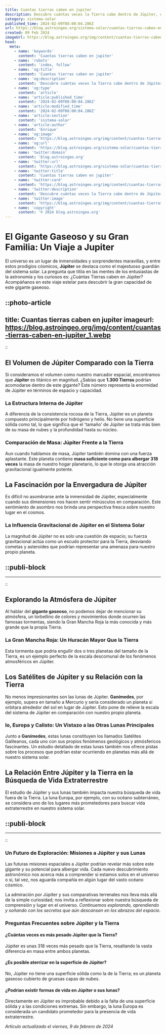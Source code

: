 ```yaml
---
title: Cuantas tierras caben en jupiter
description: Descubre cuántas veces la Tierra cabe dentro de Júpiter, el gigante del sistema solar, y comprende las dimensiones astronómicas.
category: sistema-solar
published_time: 2024-02-09T08:00:04.286Z
url: https://blog.astroingeo.org/sistema-solar/cuantas-tierras-caben-en-jupiter
created: 09 Feb 2024
imageUrl: https://blog.astroingeo.org/img/content/cuantas-tierras-caben-en-jupiter_1.webp
head:
  meta:
    - name: 'keywords'
      content: 'Cuantas tierras caben en jupiter'
    - name: 'robots'
      content: 'index, follow'
    - name: 'og:title'
      content: 'Cuantas tierras caben en jupiter'
    - name: 'og:description'
      content: 'Descubre cuántas veces la Tierra cabe dentro de Júpiter, el gigante del sistema solar, y comprende las dimensiones astronómicas.'
    - name: 'og:type'
      content: 'article'
    - name: 'article:published_time'
      content: '2024-02-09T08:00:04.286Z'
    - name: 'article:modified_time'
      content: '2024-02-09T08:00:04.286Z'
    - name: 'article:section'
      content: 'sistema-solar'
    - name: 'article:author'
      content: 'Enrique'
    - name: 'og:image'
      content: 'https://blog.astroingeo.org/img/content/cuantas-tierras-caben-en-jupiter_1.webp'
    - name: 'og:url'
      content: 'https://blog.astroingeo.org/sistema-solar/cuantas-tierras-caben-en-jupiter'
    - name: 'twitter:domain'
      content: 'blog.astroingeo.org'
    - name: 'twitter:url'
      content: 'https://blog.astroingeo.org/sistema-solar/cuantas-tierras-caben-en-jupiter'
    - name: 'twitter:title'
      content: 'Cuantas tierras caben en jupiter'
    - name: 'twitter:card'
      content: 'https://blog.astroingeo.org/img/content/cuantas-tierras-caben-en-jupiter_1.webp'
    - name: 'twitter:description'
      content: 'Descubre cuántas veces la Tierra cabe dentro de Júpiter, el gigante del sistema solar, y comprende las dimensiones astronómicas.'
    - name: 'twitter:image'
      content: 'https://blog.astroingeo.org/img/content/cuantas-tierras-caben-en-jupiter_1.webp'
    - name: 'copyright'
      content: '© 2024 blog.astroingeo.org'
---
```

# El Gigante Gaseoso y su Gran Familia: Un Viaje a Jupiter

El universo es un lugar de inmensidades y sorprendentes maravillas, y entre estos prodigios cósmicos, **Júpiter** se destaca como el majestuoso guardián del sistema solar. La pregunta que titila en las mentes de los entusiastas de la astronomía y los curiosos es: ¿Cuántas Tierras caben en Júpiter? Acompáñanos en este viaje estelar para descubrir la gran capacidad de este gigante gaseoso.


::photo-article
---
title: Cuantas tierras caben en jupiter
imageurl: https://blog.astroingeo.org/img/content/cuantas-tierras-caben-en-jupiter_1.webp
---
::


## El Volumen de Júpiter Comparado con la Tierra

Si consideramos el volumen como nuestro marcador espacial, encontramos que **Júpiter** es titánico en magnitud. ¿Sabías que **1.300 Tierras** podrían acomodarse dentro de este gigante? Este número representa la enormidad de Júpiter en términos de espacio y capacidad.

### La Estructura Interna de Júpiter

A diferencia de la consistencia rocosa de la Tierra, Júpiter es un planeta compuesto principalmente por hidrógeno y helio. No tiene una superficie sólida como tal, lo que significa que el 'tamaño' de Júpiter se trata más bien de su masa de nubes y la profundidad hasta su núcleo.

### Comparación de Masa: Júpiter Frente a la Tierra

Aun cuando hablamos de masa, Júpiter también domina con una fuerza aplastante. Este planeta contiene **masa suficiente como para albergar 318 veces** la masa de nuestro hogar planetario, lo que le otorga una atracción gravitacional igualmente potente.

## La Fascinación por la Envergadura de Júpiter

Es difícil no asombrarse ante la inmensidad de Júpiter, especialmente cuando sus dimensiones nos hacen sentir minúsculos en comparación. Este sentimiento de asombro nos brinda una perspectiva fresca sobre nuestro lugar en el cosmos.

### La Influencia Gravitacional de Júpiter en el Sistema Solar

La magnitud de Júpiter no es solo una cuestión de espacio; su fuerza gravitacional actúa como un escudo protector para la Tierra, desviando cometas y asteroides que podrían representar una amenaza para nuestro propio planeta.


  ::publi-block
  ---
  ---
  ::
  
  
## Explorando la Atmósfera de Júpiter

Al hablar del **gigante gaseoso**, no podemos dejar de mencionar su atmósfera, un torbellino de colores y movimientos donde ocurren las famosas tormentas, siendo la Gran Mancha Roja la más conocida y más grande que la propia Tierra.

### La Gran Mancha Roja: Un Huracán Mayor Que la Tierra

Esta tormenta que podría engullir dos o tres planetas del tamaño de la Tierra, es un ejemplo perfecto de la escala descomunal de los fenómenos atmosféricos en Júpiter.

## Los Satélites de Júpiter y su Relación con la Tierra

No menos impresionantes son las lunas de Júpiter. **Ganímedes**, por ejemplo, supera en tamaño a Mercurio y sería considerado un planeta si orbitara alrededor del sol en lugar de Júpiter. Esto pone de relieve la escala del sistema de Júpiter en comparación con nuestro propio planeta.

### Io, Europa y Calisto: Un Vistazo a las Otras Lunas Principales

Junto a **Ganímedes**, estas lunas constituyen los llamados Satélites Galileanos, cada uno con sus propios fenómenos geológicos y atmósfericos fascinantes. Un estudio detallado de estas lunas también nos ofrece pistas sobre los procesos que podrían estar ocurriendo en planetas más allá de nuestro sistema solar.

## La Relación Entre Júpiter y la Tierra en la Búsqueda de Vida Extraterrestre

El estudio de Júpiter y sus lunas también impacta nuestra búsqueda de vida fuera de la Tierra. La luna Europa, por ejemplo, con su océano subterráneo, se considera uno de los lugares más prometedores para buscar vida extraterrestre en nuestro sistema solar.


  ::publi-block
  ---
  ---
  ::
  
  
### Un Futuro de Exploración: Misiones a Júpiter y sus Lunas

Las futuras misiones espaciales a Júpiter podrían revelar más sobre este gigante y su potencial para albergar vida. Cada nuevo descubrimiento astronómico nos acerca más a comprender si estamos solos en el universo o si, tal vez, nos aguarda compañía en algún lugar del vasto océano cósmico.

La admiración por Júpiter y sus comparativas terrenales nos lleva más allá de la simple curiosidad; nos invita a reflexionar sobre nuestra búsqueda de comprensión y lugar en el universo. *Continuemos explorando, aprendiendo y soñando con los secretos que aún descansan en los abrazos del espacio*.

### Preguntas Frecuentes sobre Júpiter y la Tierra

#### ¿Cuántas veces es más pesado Júpiter que la Tierra?
Júpiter es unas 318 veces más pesado que la Tierra, resaltando la vasta diferencia en masa entre ambos planetas.

#### ¿Es posible aterrizar en la superficie de Júpiter?
No, Júpiter no tiene una superficie sólida como la de la Tierra; es un planeta gaseoso cubierto de gruesas capas de nubes.

#### ¿Podrían existir formas de vida en Júpiter o sus lunas?
Directamente en Júpiter es improbable debido a la falta de una superficie sólida y a las condiciones extremas. Sin embargo, la luna Europa es considerada un candidato prometedor para la presencia de vida extraterrestre.

_Artículo actualizado el viernes, 9 de febrero de 2024_